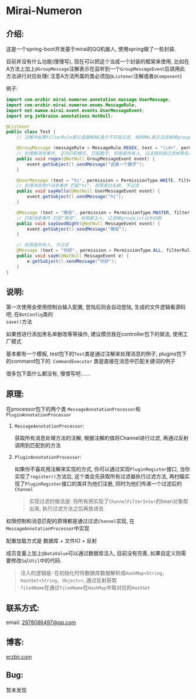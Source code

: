 # Mirai-Numeron

## 介绍:

这是一个spring-boot开发基于mirai的QQ机器人, 使用spring做了一些封装.

目前并没有什么功能(慢慢写), 现在可以把这个当成一个封装的框架来使用,
比如在A方法上加上<code>@GroupMessage</code>注解表示在监听到一个<code>GroupMessageEvent</code>后调用此方法进行对应处理(
注意A方法所属的类必须加<code>@Listener</code>注解或者<code>@Component</code>)

例子:

```java
import com.erzbir.mirai.numeron.annotation.massage.UserMessage;
import com.erzbir.mirai.numeron.enums.MessageRule;
import net.mamoe.mirai.event.events.UserMessageEvent;
import org.jetbrains.annotations.NotNull;

@Listener
public class Test {
    // 注解中如果filterRule默认值是NONE表示不开启过滤, NORMAL表示过滤掉掉groupList以外的群

    @GroupMessage (messageRule = MessageRule.REGEX, text = "\\d+", permission = PermissionType.ALL, filterRule = FilterRule.BLACKLIST)
    // 处理群消息事件, 正则匹配模式, 匹配数字, 权限是所有人, 过滤规则是过滤掉黑名单
    public void regex(@NotNull GroupMessageEvent event) {
        event.getSubject().sendMessage("这是一个数字");
    }

    @UserMessage (text = "hi", permission = PermissionType.WHITE, filterRule = FilterRule.NONE)
    // 处理消息用户消息事件 匹配"hi", 权限是白名单, 不过滤
    public void sayHello(@NotNull UserMessageEvent event) {
        event.getSubject().sendMessage("hi");
    }

    @Message (text = "晚安", permission = PermissionType.MASTER, filterRule = FilterRule.NORMAL)
    // 匹配消息事件 匹配"晚安", 权限是主人, 过滤掉groupList以外的群 
    public void sayGoodNight(@NotNull MessageEvent event) {
        event.getSubject().sendMessage("晚安");
    }

    // 权限是所有人, 不过滤
    @Message (text = "你好", permission = PermissionType.ALL, filterRule = FilterRule.NONE)
    public void sayH(@NotNull MessageEvent e) {
        e.getSubject().sendMessage("你好");
    }
}

```

## 说明:

第一次使用会使用控制台输入配置, 登陆后则会自动登陆, 生成的文件逻辑看源码吧, 在<code>BotConfig</code>类的<code>
save()</code>方法

如果想进行添加黑名单删改等等操作, 建议模仿我在controller包下的做法, 使用工厂模式

基本都有一个模板, test包下的<code>Test</code>类是通过注解来处理消息的例子, plugins包下的command包下的<code>
CommandExecutor</code>
类是直接在消息中匹配关键词的例子

很多包下面什么都没有, 慢慢写吧.......

## 原理:

在processor包下的两个类 <code>MessageAnnotationProcessor</code>和<code>PluginAnnotationProcessor</code>

1. <code>MessageAnnotationProcessor</code>:

   获取所有消息处理方法的注解, 根据注解的值将Channel进行过滤, 再通过反射调用到匹配到的方法
2. <code>PluginAnnotationProcessor</code>:

   如果你不喜欢用注解来实现的方式, 你可以通过实现<code>PluginRegister</code>接口, 当你实现了<code>register()</code>方法后,
   这个类会先获取所有过滤器执行过滤方法,
   再扫瞄实现了<code>PluginRegister</code>接口的类并为他们注册, 同时为他们传递一个过滤后的<code>Channel</code>

   > 实现过滤的做法是: 将所有把实现了<code>ChannelFilterInter</code>的bean对象取出来, 执行过滤方法之后再放进去

权限控制和消息匹配的原理都是通过过滤<code>Channel</code>实现, 在<code>MessageAnnotationProcessor</code>中实现

配置加载方式是 数据库 + 文件IO + 反射

成员变量上加上<code>@DataValue</code>可以通过数据库注入, 目前没有完善, 如果自定义则需要修改<code>SqlUtil</code>中的代码.
> 注入的逻辑是: 在初始化时将数据库数据解析成<code>HashMap<String, HashSet<String, Object>></code>, 通过反射获取<code>
> filedName</code>在通过<code>filedName</code>在<code>HashMap</code>中取对应的<code>HashSet</code>

## 联系方式:

email: 2978086497@qq.com

## 博客:

<a href=https://erzbir.com>erzbir.com</a>

## Bug:

暂未发现
